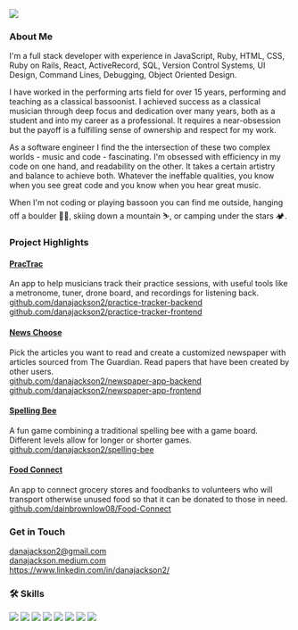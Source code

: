 <img src="https://i.postimg.cc/vmTd5pCN/IMG-1107.jpg"/>

### About Me

I'm a full stack developer with experience in JavaScript, Ruby, HTML, CSS, Ruby on Rails, React, ActiveRecord, SQL, Version Control Systems, UI Design, Command Lines, Debugging, Object Oriented Design.

I have worked in the performing arts field for over 15 years, performing and teaching as a classical bassoonist. I achieved success as a classical musician through deep focus and dedication over many years, both as a student and into my career as a professional. It requires a near-obsession but the payoff is a fulfilling sense of ownership and respect for my work.

As a software engineer I find the the intersection of these two complex worlds - music and code - fascinating. I'm obsessed with efficiency in my code on one hand, and readability on the other. It takes a certain artistry and balance to achieve both. Whatever the ineffable qualities, you know when you see great code and you know when you hear great music. 

When I'm not coding or playing bassoon you can find me outside, hanging off a boulder 🧗‍♀️, skiing down a mountain ⛷️, or camping under the stars 🏕️.



### Project Highlights

#### [PracTrac](https://practrac.herokuapp.com)<br>
An app to help musicians track their practice sessions, with useful tools like a metronome, tuner, drone board, and recordings for listening back.<br>
[github.com/danajackson2/practice-tracker-backend](github.com/danajackson2/practice-tracker-backend)<br>
[github.com/danajackson2/practice-tracker-frontend](github.com/danajackson2/practice-tracker-frontend)


#### [News Choose](https://news-choose.herokuapp.com)<br>
Pick the articles you want to read and create a customized newspaper with articles sourced from The Guardian. Read papers that have been created by other users.<br>
[github.com/danajackson2/newspaper-app-backend](github.com/danajackson2/newspaper-app-backend)<br>
[github.com/danajackson2/newspaper-app-frontend](github.com/danajackson2/newspaper-app-frontend)


#### [Spelling Bee](https://www.youtube.com/watch?v=vnxJSvTS2KM&feature=youtu.be)<br>
A fun game combining a traditional spelling bee with a game board. Different levels allow for longer or shorter games.<br>
[github.com/danajackson2/spelling-bee](https://github.com/danajackson2/spelling-bee)


#### [Food Connect](https://youtu.be/B0B4GIFyu7I)<br>
An app to connect grocery stores and foodbanks to volunteers who will transport otherwise unused food so that it can be donated to those in need.<br>
[github.com/dainbrownlow08/Food-Connect](https://github.com/dainbrownlow08/Food-Connect)



### Get in Touch
danajackson2@gmail.com<br>
[danajackson.medium.com](danajackson.medium.com)<br>
https://www.linkedin.com/in/danajackson2/



### 🛠️ Skills
<img src="https://img.shields.io/badge/javascript-%23F7DF1E.svg?&style=for-the-badge&logo=javascript&logoColor=black" /> <img src="https://img.shields.io/badge/ruby-%23CC342D.svg?&style=for-the-badge&logo=ruby&logoColor=white" /> <img src="https://img.shields.io/badge/react%20-%2320232a.svg?&style=for-the-badge&logo=react&logoColor=%2361DAFB" /> 
<img src="https://img.shields.io/badge/redux%20-%23593d88.svg?&style=for-the-badge&logo=redux&logoColor=white" /> <img src="https://img.shields.io/badge/bootstrap%20-%23563D7C.svg?&style=for-the-badge&logo=bootstrap&logoColor=white" /> <img src="https://img.shields.io/badge/rails%20-%23CC0000.svg?&style=for-the-badge&logo=ruby-on-rails&logoColor=white" /> <img src="https://img.shields.io/badge/sqlite-%2307405e.svg?&style=for-the-badge&logo=sqlite&logoColor=white" /> <img src="https://img.shields.io/badge/postgres-%23316192.svg?&style=for-the-badge&logo=postgresql&logoColor=white" />
